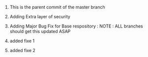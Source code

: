 1) This is the parent commit of the master branch

2) Adding Extra layer of security

3) Adding Major Bug Fix for Base respository : NOTE : ALL branches should get this updated ASAP

4) added fixe 1

4) added fixe 2